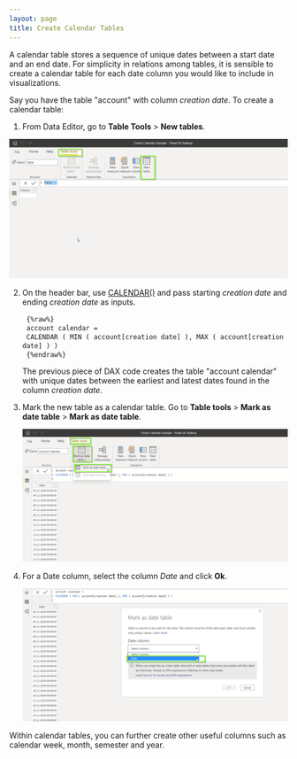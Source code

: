 ```yaml
---
layout: page
title: Create Calendar Tables
---
```


A calendar table stores a sequence of unique dates between a start date and an end date. For simplicity in relations among tables, it is sensible to create a calendar table for each date column you would like to include in visualizations.

Say you have the table "account" with column *creation date*. To create a calendar table:

1. From Data Editor, go to **Table Tools** > **New tables**.

![](/asset/screenshot/calendar-table-img01.png)

2. On the header bar, use [CALENDAR()](https://dax.guide/calendar/) and pass starting *creation date* and ending *creation date* as inputs.  

		{%raw%}
		account calendar =
		CALENDAR ( MIN ( account[creation date] ), MAX ( account[creation date] ) )
		{%endraw%}
		
	The previous piece of DAX code creates the table "account calendar" with unique dates between the earliest and latest dates found in the column *creation date*. 

3. Mark the new table as a calendar table. Go to **Table tools** > **Mark as date table** > **Mark as date table**.

	![](/asset/screenshot/calendar-table-img02.png)

4. For a Date column, select the column *Date* and click **Ok**. 

	![](/asset/screenshot/calendar-table-img03.png)

Within calendar tables, you can further create other useful columns such as calendar week, month, semester and year. 

[comment]: <> (Finally, stack all useful columns into a hierarchy to be used in visualizations. )   